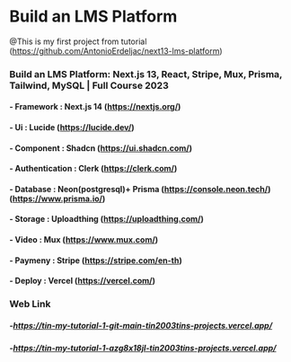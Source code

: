# Build an LMS Platform
@This is my first project from tutorial (https://github.com/AntonioErdeljac/next13-lms-platform)
### Build an LMS Platform: Next.js 13,  React, Stripe, Mux, Prisma, Tailwind, MySQL | Full Course 2023
#### - Framework : Next.js 14 (https://nextjs.org/)
#### - Ui : Lucide (https://lucide.dev/)
#### - Component : Shadcn (https://ui.shadcn.com/)
#### - Authentication : Clerk (https://clerk.com/)
#### - Database : Neon(postgresql)+ Prisma (https://console.neon.tech/)(https://www.prisma.io/)
#### - Storage : Uploadthing (https://uploadthing.com/)
#### - Video : Mux (https://www.mux.com/)
#### - Paymeny : Stripe (https://stripe.com/en-th)
#### - Deploy : Vercel (https://vercel.com/)
### Web Link
##### -https://tin-my-tutorial-1-git-main-tin2003tins-projects.vercel.app/
##### -https://tin-my-tutorial-1-azg8x18jl-tin2003tins-projects.vercel.app/
